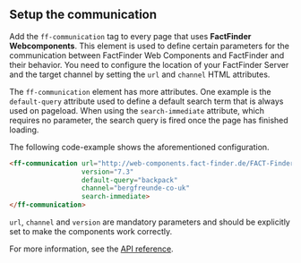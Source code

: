 ## Setup the communication
Add the `ff-communication` tag to every page that uses
**FactFinder Webcomponents**. This element is used to define certain
parameters for the communication between FactFinder Web Components and FactFinder
and their behavior. You need to configure the location of your
FactFinder Server and the target channel by setting the `url` and
`channel` HTML attributes.

The `ff-communication` element has more attributes. One example is the
`default-query` attribute used to define a default search term that is
always used on pageload. When using the `search-immediate` attribute,
which requires no parameter, the search query is fired once the page has
finished loading.

The following code-example shows the aforementioned configuration.

```html
<ff-communication url="http://web-components.fact-finder.de/FACT-Finder7.3-Demoshop"
                  version="7.3"
                  default-query="backpack"
                  channel="bergfreunde-co-uk"
                  search-immediate>
</ff-communication>
```

`url`, `channel` and `version` are mandatory parameters and should be explicitly set to make the components work
correctly.

For more information, see the [API reference](/api/1.x/ff-communication#tab=api).